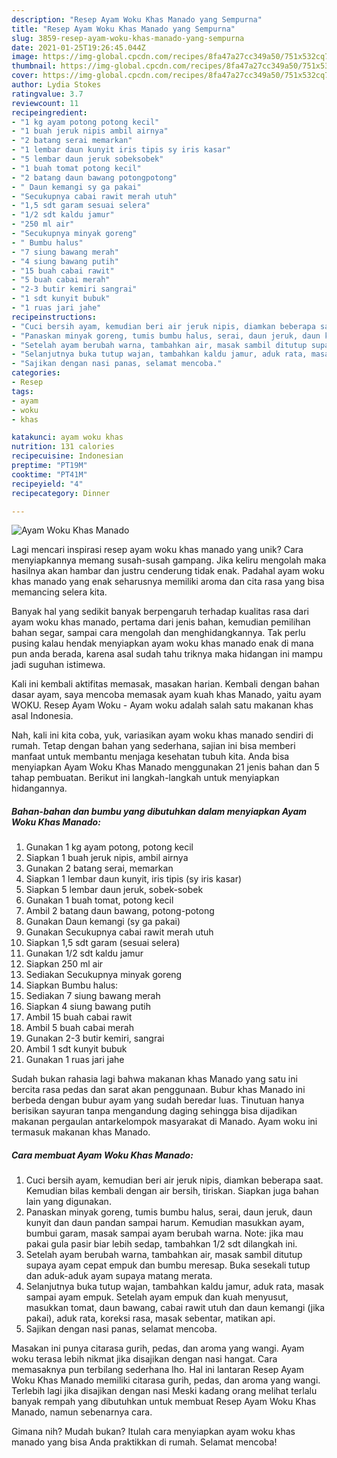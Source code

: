 ```yaml
---
description: "Resep Ayam Woku Khas Manado yang Sempurna"
title: "Resep Ayam Woku Khas Manado yang Sempurna"
slug: 3859-resep-ayam-woku-khas-manado-yang-sempurna
date: 2021-01-25T19:26:45.044Z
image: https://img-global.cpcdn.com/recipes/8fa47a27cc349a50/751x532cq70/ayam-woku-khas-manado-foto-resep-utama.jpg
thumbnail: https://img-global.cpcdn.com/recipes/8fa47a27cc349a50/751x532cq70/ayam-woku-khas-manado-foto-resep-utama.jpg
cover: https://img-global.cpcdn.com/recipes/8fa47a27cc349a50/751x532cq70/ayam-woku-khas-manado-foto-resep-utama.jpg
author: Lydia Stokes
ratingvalue: 3.7
reviewcount: 11
recipeingredient:
- "1 kg ayam potong potong kecil"
- "1 buah jeruk nipis ambil airnya"
- "2 batang serai memarkan"
- "1 lembar daun kunyit iris tipis sy iris kasar"
- "5 lembar daun jeruk sobeksobek"
- "1 buah tomat potong kecil"
- "2 batang daun bawang potongpotong"
- " Daun kemangi sy ga pakai"
- "Secukupnya cabai rawit merah utuh"
- "1,5 sdt garam sesuai selera"
- "1/2 sdt kaldu jamur"
- "250 ml air"
- "Secukupnya minyak goreng"
- " Bumbu halus"
- "7 siung bawang merah"
- "4 siung bawang putih"
- "15 buah cabai rawit"
- "5 buah cabai merah"
- "2-3 butir kemiri sangrai"
- "1 sdt kunyit bubuk"
- "1 ruas jari jahe"
recipeinstructions:
- "Cuci bersih ayam, kemudian beri air jeruk nipis, diamkan beberapa saat. Kemudian bilas kembali dengan air bersih, tiriskan. Siapkan juga bahan lain yang digunakan."
- "Panaskan minyak goreng, tumis bumbu halus, serai, daun jeruk, daun kunyit dan daun pandan sampai harum. Kemudian masukkan ayam, bumbui garam, masak sampai ayam berubah warna. Note: jika mau pakai gula pasir biar lebih sedap, tambahkan 1/2 sdt dilangkah ini."
- "Setelah ayam berubah warna, tambahkan air, masak sambil ditutup supaya ayam cepat empuk dan bumbu meresap. Buka sesekali tutup dan aduk-aduk ayam supaya matang merata."
- "Selanjutnya buka tutup wajan, tambahkan kaldu jamur, aduk rata, masak sampai ayam empuk. Setelah ayam empuk dan kuah menyusut, masukkan tomat, daun bawang, cabai rawit utuh dan daun kemangi (jika pakai), aduk rata, koreksi rasa, masak sebentar, matikan api."
- "Sajikan dengan nasi panas, selamat mencoba."
categories:
- Resep
tags:
- ayam
- woku
- khas

katakunci: ayam woku khas 
nutrition: 131 calories
recipecuisine: Indonesian
preptime: "PT19M"
cooktime: "PT41M"
recipeyield: "4"
recipecategory: Dinner

---
```



![Ayam Woku Khas Manado](https://img-global.cpcdn.com/recipes/8fa47a27cc349a50/751x532cq70/ayam-woku-khas-manado-foto-resep-utama.jpg)

Lagi mencari inspirasi resep ayam woku khas manado yang unik? Cara menyiapkannya memang susah-susah gampang. Jika keliru mengolah maka hasilnya akan hambar dan justru cenderung tidak enak. Padahal ayam woku khas manado yang enak seharusnya memiliki aroma dan cita rasa yang bisa memancing selera kita.

Banyak hal yang sedikit banyak berpengaruh terhadap kualitas rasa dari ayam woku khas manado, pertama dari jenis bahan, kemudian pemilihan bahan segar, sampai cara mengolah dan menghidangkannya. Tak perlu pusing kalau hendak menyiapkan ayam woku khas manado enak di mana pun anda berada, karena asal sudah tahu triknya maka hidangan ini mampu jadi suguhan istimewa.

Kali ini kembali aktifitas memasak, masakan harian. Kembali dengan bahan dasar ayam, saya mencoba memasak ayam kuah khas Manado, yaitu ayam WOKU. Resep Ayam Woku - Ayam woku adalah salah satu makanan khas asal Indonesia.


Nah, kali ini kita coba, yuk, variasikan ayam woku khas manado sendiri di rumah. Tetap dengan bahan yang sederhana, sajian ini bisa memberi manfaat untuk membantu menjaga kesehatan tubuh kita. Anda bisa menyiapkan Ayam Woku Khas Manado menggunakan 21 jenis bahan dan 5 tahap pembuatan. Berikut ini langkah-langkah untuk menyiapkan hidangannya.

<!--inarticleads1-->

##### Bahan-bahan dan bumbu yang dibutuhkan dalam menyiapkan Ayam Woku Khas Manado:

1. Gunakan 1 kg ayam potong, potong kecil
1. Siapkan 1 buah jeruk nipis, ambil airnya
1. Gunakan 2 batang serai, memarkan
1. Siapkan 1 lembar daun kunyit, iris tipis (sy iris kasar)
1. Siapkan 5 lembar daun jeruk, sobek-sobek
1. Gunakan 1 buah tomat, potong kecil
1. Ambil 2 batang daun bawang, potong-potong
1. Gunakan  Daun kemangi (sy ga pakai)
1. Gunakan Secukupnya cabai rawit merah utuh
1. Siapkan 1,5 sdt garam (sesuai selera)
1. Gunakan 1/2 sdt kaldu jamur
1. Siapkan 250 ml air
1. Sediakan Secukupnya minyak goreng
1. Siapkan  Bumbu halus:
1. Sediakan 7 siung bawang merah
1. Siapkan 4 siung bawang putih
1. Ambil 15 buah cabai rawit
1. Ambil 5 buah cabai merah
1. Gunakan 2-3 butir kemiri, sangrai
1. Ambil 1 sdt kunyit bubuk
1. Gunakan 1 ruas jari jahe


Sudah bukan rahasia lagi bahwa makanan khas Manado yang satu ini bercita rasa pedas dan sarat akan penggunaan. Bubur khas Manado ini berbeda dengan bubur ayam yang sudah beredar luas. Tinutuan hanya berisikan sayuran tanpa mengandung daging sehingga bisa dijadikan makanan pergaulan antarkelompok masyarakat di Manado. Ayam woku ini termasuk makanan khas Manado. 

<!--inarticleads2-->

##### Cara membuat Ayam Woku Khas Manado:

1. Cuci bersih ayam, kemudian beri air jeruk nipis, diamkan beberapa saat. Kemudian bilas kembali dengan air bersih, tiriskan. Siapkan juga bahan lain yang digunakan.
1. Panaskan minyak goreng, tumis bumbu halus, serai, daun jeruk, daun kunyit dan daun pandan sampai harum. Kemudian masukkan ayam, bumbui garam, masak sampai ayam berubah warna. Note: jika mau pakai gula pasir biar lebih sedap, tambahkan 1/2 sdt dilangkah ini.
1. Setelah ayam berubah warna, tambahkan air, masak sambil ditutup supaya ayam cepat empuk dan bumbu meresap. Buka sesekali tutup dan aduk-aduk ayam supaya matang merata.
1. Selanjutnya buka tutup wajan, tambahkan kaldu jamur, aduk rata, masak sampai ayam empuk. Setelah ayam empuk dan kuah menyusut, masukkan tomat, daun bawang, cabai rawit utuh dan daun kemangi (jika pakai), aduk rata, koreksi rasa, masak sebentar, matikan api.
1. Sajikan dengan nasi panas, selamat mencoba.


Masakan ini punya citarasa gurih, pedas, dan aroma yang wangi. Ayam woku terasa lebih nikmat jika disajikan dengan nasi hangat. Cara memasaknya pun terbilang sederhana lho. Hal ini lantaran Resep Ayam Woku Khas Manado memiliki citarasa gurih, pedas, dan aroma yang wangi. Terlebih lagi jika disajikan dengan nasi Meski kadang orang melihat terlalu banyak rempah yang dibutuhkan untuk membuat Resep Ayam Woku Khas Manado, namun sebenarnya cara. 

Gimana nih? Mudah bukan? Itulah cara menyiapkan ayam woku khas manado yang bisa Anda praktikkan di rumah. Selamat mencoba!
